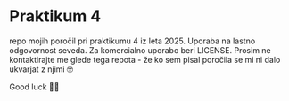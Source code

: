 # Praktikum 4

repo mojih poročil pri praktikumu 4 iz leta 2025. Uporaba na lastno odgovornost seveda. Za komercialno uporabo beri LICENSE. Prosim ne kontaktirajte me glede tega repota - že ko sem pisal poročila se mi ni dalo ukvarjat z njimi 🤓

Good luck 🫰😘